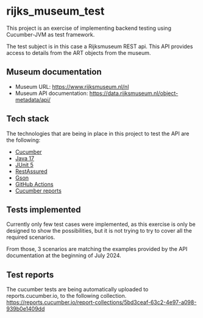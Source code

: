# rijks_museum_test

This project is an exercise of implementing backend testing using Cucumber-JVM as test framework.

The test subject is in this case a Rijksmuseum REST api. This API provides access to details from the ART objects from the museum.

## Museum documentation

* Museum URL: <https://www.rijksmuseum.nl/nl>
* Museum API documentation: <https://data.rijksmuseum.nl/object-metadata/api/>

## Tech stack

The technologies that are being in place in this project to test the API are the following:

* [Cucumber](https://cucumber.io/)
* [Java 17](https://www.oracle.com/java/technologies/javase/17-relnote-issues.html)
* [JUnit 5](https://junit.org/junit5/)
* [RestAssured](https://rest-assured.io/)
* [Gson](https://github.com/google/gson)
* [GitHub Actions](https://docs.github.com/en/actions)
* [Cucumber reports](https://reports.cucumber.io)

## Tests implemented

Currently only few test cases were implemented, as this exercise is only be designed to show the possibilities, but it is not trying to try to cover all the required scenarios.

From those, 3 scenarios are matching the examples provided by the API documentation at the beginning of July 2024.

## Test reports

The cucumber tests are being automatically uploaded to reports.cucumber.io, to the following collection.
https://reports.cucumber.io/report-collections/5bd3ceaf-63c2-4e97-a098-939b0e1409dd
